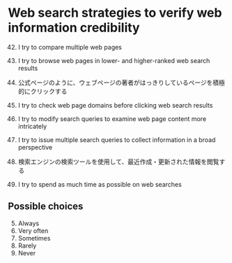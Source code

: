 # Web search strategies to verify web information credibility
42. I try to compare multiple web pages

43. I try to browse web pages in lower- and higher-ranked web search results

44. 公式ページのように、ウェブページの著者がはっきりしているページを積極的にクリックする

45. I try to check web page domains before clicking web search results

46. I try to modify search queries to examine web page content more intricately

47. I try to issue multiple search queries to collect information in a broad perspective

48. 検索エンジンの検索ツールを使用して、最近作成・更新された情報を閲覧する

49. I try to spend as much time as possible on web searches

## Possible choices
5. Always
4. Very often
3. Sometimes
2. Rarely
1. Never

